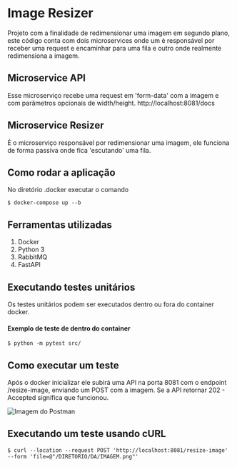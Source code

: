 
# Image Resizer
Projeto com a finalidade de redimensionar uma imagem em segundo plano, este código conta com dois microservices onde um é responsável por receber uma request e encaminhar para uma fila e outro onde realmente redimensiona a imagem.

## Microservice API
Esse microserviço recebe uma request em 'form-data' com a imagem e com parâmetros opcionais de width/height.
http://localhost:8081/docs

  
## Microservice Resizer
É o microserviço responsável por redimensionar uma imagem, ele funciona de forma passiva onde fica 'escutando' uma fila.

## Como rodar a aplicação
No diretório .docker executar o comando
```console
$ docker-compose up --b
```
## Ferramentas utilizadas
1. Docker
2. Python 3
3. RabbitMQ
4. FastAPI

## Executando testes unitários
Os testes unitários podem ser executados dentro ou fora do container docker. 
#### Exemplo de teste de dentro do container
```console
$ python -m pytest src/
```

## Como executar um teste
Após o docker inicializar ele subirá uma API na porta 8081 com o endpoint /resize-image, enviando um POST com a imagem. Se a API retornar 202 - Accepted significa que funcionou.

![Imagem do Postman](https://i.imgur.com/NuE9OHU.png)

## Executando um teste usando cURL
```console
$ curl --location --request POST 'http://localhost:8081/resize-image' --form 'file=@"/DIRETORIO/DA/IMAGEM.png"'
```